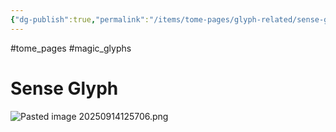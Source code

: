 ```yaml
---
{"dg-publish":true,"permalink":"/items/tome-pages/glyph-related/sense-glyph/"}
---
```


#tome_pages #magic_glyphs
# Sense Glyph

![Pasted image 20250914125706.png](/img/user/items/tome%20pages/image%20files/Pasted%20image%2020250914125706.png)